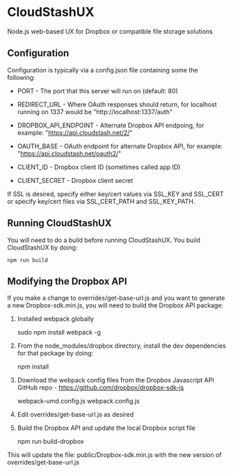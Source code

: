 # CloudStashUX
Node.js web-based UX for Dropbox or compatible file storage solutions

## Configuration

Configuration is typically via a config.json file containing some the following:

* PORT - The port that this server will run on (default: 80)
* REDIRECT_URL - Where OAuth responses should return, for localhost running on 1337 would be "http://localhost:1337/auth"

* DROPBOX_API_ENDPOINT - Alternate Dropbox API endpoing, for example: "https://api.cloudstash.net/2/"
* OAUTH_BASE - OAuth endpoint for alternate Dropbox API, for example: "https://api.cloudstash.net/oauth2/"

* CLIENT_ID - Dropbox client ID (sometimes called app ID)
* CLIENT_SECRET - Dropbox client secret

If SSL is desired, specify either key/cert values via SSL_KEY and SSL_CERT or specify key/cert files via SSL_CERT_PATH and SSL_KEY_PATH.

## Running CloudStashUX

You will need to do a build before running CloudStashUX.  You build CloudStashUX by doing:

    npm run build

## Modifying the Dropbox API

If you make a change to overrides/get-base-url.js and you want to generate a new Dropbox-sdk.min.js, you will need to build the Dropbox API package:

1. Installed webpack globally

    sudo npm install webpack -g

1. From the node_modules/dropbox directory, install the dev dependencies for that package by doing:

    npm install

1. Download the webpack config files from the Dropbox Javascript API GitHub repo - https://github.com/dropbox/dropbox-sdk-js

    webpack-umd.config.js
    webpack.config.js

1. Edit overrides/get-base-url.js as desired

1. Build the Dropbox API and update the local Dropbox script file

    npm run build-dropbox

This will update the file: public/Dropbox-sdk.min.js with the new version of overrides/get-base-url.js
